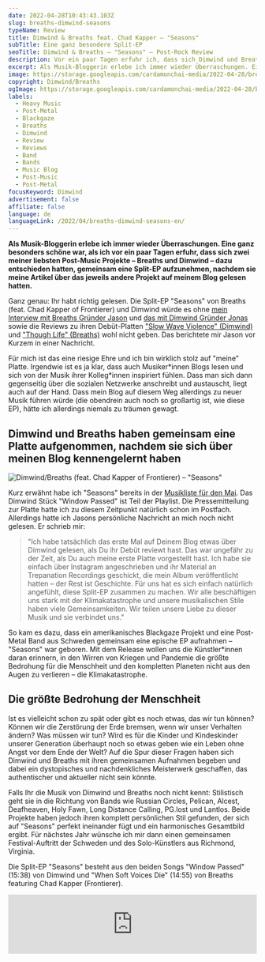 ```yaml
---
date: 2022-04-28T10:43:43.103Z
slug: breaths-dimwind-seasons
typeName: Review
title: Dimwind & Breaths feat. Chad Kapper – "Seasons"
subTitle: Eine ganz besondere Split-EP
seoTitle: Dimwind & Breaths – "Seasons" – Post-Rock Review
description: Vor ein paar Tagen erfuhr ich, dass sich Dimwind und Breaths entschieden hatten, gemeinsam eine Split-EP aufzunehmen, nachdem sie meine Artikel über das jeweils andere Projekt auf meinem Blog gelesen hatten.
excerpt: Als Musik-Bloggerin erlebe ich immer wieder Überraschungen. Eine ganz besonders schöne war, als ich vor ein paar Tagen erfuhr, dass sich zwei meiner liebsten Post-Music Projekte – Breaths und Dimwind – dazu entschieden hatten, gemeinsam eine Split-EP aufzunehmen, nachdem sie meine Artikel über das jeweils andere Projekt auf meinem Blog gelesen hatten.
image: https://storage.googleapis.com/cardamonchai-media/2022-04-28/breaths-dimwind-jpg-imagine-080808_4a534c_1024_768/640.webp
copyright: Dimwind/Breaths
ogImage: https://storage.googleapis.com/cardamonchai-media/2022-04-28/breaths-dimwind-fb-jpg-imagine-080808_49534b_1200_628/640.webp
labels:
  - Heavy Music
  - Post-Metal
  - Blackgaze
  - Breaths
  - Dimwind
  - Review
  - Reviews
  - Band
  - Bands
  - Music Blog
  - Post-Music
  - Post-Metal
focusKeyword: Dimwind
advertisement: false
affiliate: false
language: de
languageLink: /2022/04/breaths-dimwind-seasons-en/
---
```


**Als Musik-Bloggerin erlebe ich immer wieder Überraschungen. Eine ganz besonders schöne war, als ich vor ein paar Tagen erfuhr, dass sich zwei meiner liebsten Post-Music Projekte – Breaths und Dimwind – dazu entschieden hatten, gemeinsam eine Split-EP aufzunehmen, nachdem sie meine Artikel über das jeweils andere Projekt auf meinem Blog gelesen hatten.**

Ganz genau: Ihr habt richtig gelesen. Die Split-EP "Seasons" von Breaths (feat. Chad Kapper of Frontierer) und Dimwind würde es ohne [mein Interview mit Breaths Gründer Jason](/2021/02/breaths-interview/) und [das mit Dimwind Gründer Jonas](/2021/06/dimwind-interview/) sowie die Reviews zu ihren Debüt-Platten ["Slow Wave Violence" (Dimwind)](/2021/05/dimwind-slow-wave-violence/) und ["Though Life" (Breaths)](/2021/10/breaths-though-life/) wohl nicht geben. Das berichtete mir Jason vor Kurzem in einer Nachricht.

Für mich ist das eine riesige Ehre und ich bin wirklich stolz auf "meine" Platte. Irgendwie ist es ja klar, dass auch Musiker\*innen Blogs lesen und sich von der Musik ihrer Kolleg\*innen inspiriert fühlen. Dass man sich dann gegenseitig über die sozialen Netzwerke anschreibt und austauscht, liegt auch auf der Hand. Dass mein Blog auf diesem Weg allerdings zu neuer Musik führen würde (die obendrein auch noch so großartig ist, wie diese EP), hätte ich allerdings niemals zu träumen gewagt.

## Dimwind und Breaths haben gemeinsam eine Platte aufgenommen, nachdem sie sich über meinen Blog kennengelernt haben

![Dimwind/Breaths (feat. Chad Kapper of Frontierer) – "Seasons"](https://storage.googleapis.com/cardamonchai-media/2022-04-28/seasons-png-imagine-180818_322b3b_3000_3000/640.webp 'Dimwind/Breaths (feat. Chad Kapper of Frontierer) – "Seasons"')

Kurz erwähnt habe ich "Seasons" bereits in der [Musikliste für den Mai](/2022/04/playlist-mai-2022/). Das Dimwind Stück "Window Passed" ist Teil der Playlist. Die Pressemitteilung zur Platte hatte ich zu diesem Zeitpunkt natürlich schon im Postfach. Allerdings hatte ich Jasons persönliche Nachricht an mich noch nicht gelesen. Er schrieb mir:

> "Ich habe tatsächlich das erste Mal auf Deinem Blog etwas über Dimwind gelesen, als Du ihr Debüt reviewt hast. Das war ungefähr zu der Zeit, als Du auch meine erste Platte vorgestellt hast. Ich habe sie einfach über Instagram angeschrieben und ihr Material an Trepanation Recordings geschickt, die mein Album veröffentlicht hatten – der Rest ist Geschichte. Für uns hat es sich einfach natürlich angefühlt, diese Split-EP zusammen zu machen. Wir alle beschäftigen uns stark mit der Klimakatastrophe und unsere musikalischen Stile haben viele Gemeinsamkeiten. Wir teilen unsere Liebe zu dieser Musik und sie verbindet uns."

So kam es dazu, dass ein amerikanisches Blackgaze Projekt und eine Post-Metal Band aus Schweden gemeinsam eine epische EP aufnahmen – "Seasons" war geboren. Mit dem Release wollen uns die Künstler\*innen daran erinnern, in den Wirren von Kriegen und Pandemie die größte Bedrohung für die Menschheit und den kompletten Planeten nicht aus den Augen zu verlieren – die Klimakatastrophe.

## Die größte Bedrohung der Menschheit

Ist es vielleicht schon zu spät oder gibt es noch etwas, das wir tun können? Können wir die Zerstörung der Erde bremsen, wenn wir unser Verhalten ändern? Was müssen wir tun? Wird es für die Kinder und Kindeskinder unserer Generation überhaupt noch so etwas geben wie ein Leben ohne Angst vor dem Ende der Welt? Auf die Spur dieser Fragen haben sich Dimwind und Breaths mit ihren gemeinsamen Aufnahmen begeben und dabei ein dystopisches und nachdenkliches Meisterwerk geschaffen, das authentischer und aktueller nicht sein könnte.

Falls Ihr die Musik von Dimwind und Breaths noch nicht kennt: Stilistisch geht sie in die Richtung von Bands wie Russian Circles, Pelican, Alcest, Deafheaven, Holy Fawn, Long Distance Calling, PG.lost und Lantlos. Beide Projekte haben jedoch ihren komplett persönlichen Stil gefunden, der sich auf "Seasons" perfekt ineinander fügt und ein harmonisches Gesamtbild ergibt. Für nächstes Jahr wünsche ich mir dann einen gemeinsamen Festival-Auftritt der Schweden und des Solo-Künstlers aus Richmond, Virginia.

Die Split-EP "Seasons" besteht aus den beiden Songs "Window Passed" (15:38) von Dimwind und "When Soft Voices Die" (14:55) von Breaths featuring Chad Kapper (Frontierer).

<iframe
  style="border: 0; width: 100%; height: 120px;"
  src="https://bandcamp.com/EmbeddedPlayer/album=4268057695/size=large/bgcol=ffffff/linkcol=5c9b72/tracklist=false/artwork=small/transparent=true/"
  seamless
>
  <a href="https://breaths.bandcamp.com/album/seasons-breaths-dimwind-split">
    Seasons ( BREATHS / DIMWIND - Split) by BREATHS / DIMWIND
  </a>
</iframe>
